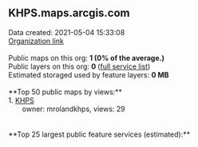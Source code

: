 <h2>KHPS.maps.arcgis.com</h2> Data created: 2021-05-04 15:33:08 <br /><a target='new' href='https://KHPS.maps.arcgis.com'>Organization link</a><br /><br />Public maps on this org: <b>1 (0% of the average.)</b><br />Public layers on this org: <b>0 </b>(<a target='new' href='https://services.arcgis.com/qaCNzluazdnmJwsO/ArcGIS/rest/services'>full service list</a>)<br />Estimated storaged used by feature layers: <b>0 MB</b><br /><br />**Top 50 public maps by views:**<br />  1. <a target='new' href='https://www.arcgis.com/home/item.html?id=eec9b2a26cbb475586a979017e445933'>KHPS</a> <br />  &nbsp;&nbsp;&nbsp;&nbsp; &nbsp;&nbsp;owner: mrolandkhps, views: 29<br /><br /><br />**Top 25 largest public feature services (estimated):**<br />